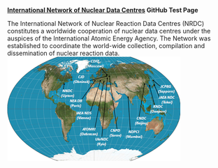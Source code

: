 <b><a href="https://nds.iaea.org/nrdc/">International Network of Nuclear Data Centres</a> GitHub Test Page</b>
<p>
The International Network of Nuclear Reaction Data Centres (NRDC) constitutes a worldwide cooperation of nuclear data centres under the auspices of the International Atomic Energy Agency. The Network was established to coordinate the world-wide collection, compilation and dissemination of nuclear reaction data.
<img src="nrdc_small.png">
</p>
